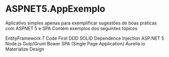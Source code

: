# ASPNET5.AppExemplo
Aplicativo simples apenas para exemplificar sugestões de boas práticas com ASPNET 5 e SPA
Contém exemplos dos seguintes tópicos

EntityFramework 7 Code First
DDD
SOLID
Dependence Injection
ASP.NET 5
Node.js
Gulp/Grunt
Bower
SPA (Single Page Application)
Aurelia.io
Materialize Design
